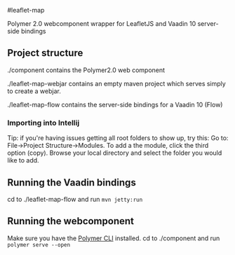 #leaflet-map

Polymer 2.0 webcomponent wrapper for LeafletJS and Vaadin 10 server-side bindings

## Project structure
./component contains the Polymer2.0 web component

./leaflet-map-webjar contains an empty maven project which serves simply to create a webjar. 

./leaflet-map-flow contains the server-side bindings for a Vaadin 10 (Flow)

### Importing into Intellij
Tip: if you're having issues getting all root folders to show up, try this:
Go to: File->Project Structure->Modules.
To add a the module, click the third option (copy). Browse your local directory and select the folder you would like to add.

## Running the Vaadin bindings
cd to ./leaflet-map-flow and run `mvn jetty:run`

## Running the webcomponent
Make sure you have the [Polymer CLI](https://www.npmjs.com/package/polymer-cli) installed.
cd to ./component and run `polymer serve --open`

